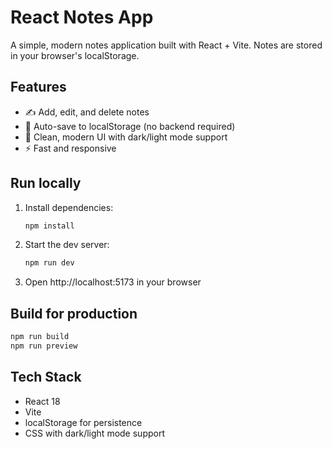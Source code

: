 # React Notes App

A simple, modern notes application built with React + Vite. Notes are stored in your browser's localStorage.

## Features

- ✍️ Add, edit, and delete notes
- 💾 Auto-save to localStorage (no backend required)
- 🎨 Clean, modern UI with dark/light mode support
- ⚡ Fast and responsive

## Run locally

1. Install dependencies:
   ```powershell
   npm install
   ```

2. Start the dev server:
   ```powershell
   npm run dev
   ```

3. Open http://localhost:5173 in your browser

## Build for production

```powershell
npm run build
npm run preview
```

## Tech Stack

- React 18
- Vite
- localStorage for persistence
- CSS with dark/light mode support
